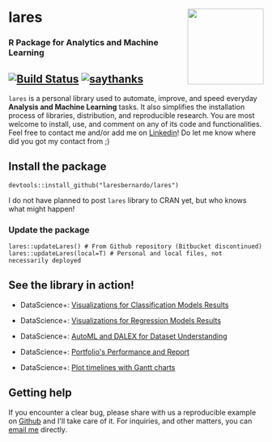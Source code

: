 # lares <img src="https://i.imgur.com/t1eMhcc.png" width=150 align="right" />
### R Package for Analytics and Machine Learning
[![Build Status](https://travis-ci.com/laresbernardo/lares.svg?branch=master)](https://travis-ci.com/laresbernardo/lares) [![saythanks](https://img.shields.io/badge/say-thanks-1EAEDB.svg)](https://saythanks.io/to/laresbernardo)
----

`lares` is a personal library used to automate, improve, and speed everyday **Analysis and Machine Learning** tasks. It also simplifies the installation process of libraries, distribution, and reproducible research. You are most welcome to install, use, and comment on any of its code and functionalities. Feel free to contact me and/or add me on [Linkedin](https://www.linkedin.com/in/laresbernardo/)! Do let me know where did you got my contact from ;)

## Install the package

```devtools::install_github("laresbernardo/lares")```
  
I do not have planned to post `lares` library to CRAN yet, but who knows what might happen!

### Update the package
```
lares::updateLares() # From Github repository (Bitbucket discontinued)
lares::updateLares(local=T) # Personal and local files, not necessarily deployed
```

## See the library in action!
- DataScience+: [Visualizations for Classification Models Results](https://datascienceplus.com/machine-learning-results-one-plot-to-rule-them-all)

- DataScience+: [Visualizations for Regression Models Results](https://datascienceplus.com/machine-learning-results-in-r-one-plot-to-rule-them-all-part-2-regression-models)

- DataScience+: [AutoML and DALEX for Dataset Understanding](https://datascienceplus.com/understanding-titanic-dataset-with-h2os-automl-dalex-and-lares-library)

- DataScience+: [Portfolio's Performance and Report](https://datascienceplus.com/visualize-your-portfolios-performance-and-generate-a-nice-report-with-r)

- DataScience+: [Plot timelines with Gantt charts](https://datascienceplus.com/visualize-your-cvs-timeline-with-r-gantt-style/)


## Getting help

If you encounter a clear bug, please share with us a reproducible example on [Github](https://github.com/laresbernardo/lares/issues) and I'll take care of it. For inquiries, and other matters, you can [email me](mailto:laresbernardo@gmail.com "email me") directly.

